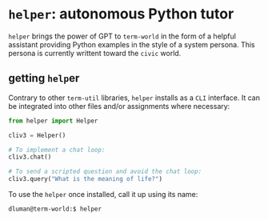 # `helper`: autonomous Python tutor

`helper` brings the power of GPT to `term-world` in the form of a helpful assistant providing
Python examples in the style of a system persona. This persona is currently writtent toward the
`civic` world.

## getting `help`er

Contrary to other `term-util` libraries, `helper` installs as a `CLI` interface. It can be
integrated into other files and/or assignments where necessary:

```python
from helper import Helper

cliv3 = Helper()

# To implement a chat loop:
cliv3.chat()

# To send a scripted question and avoid the chat loop:
cliv3.query("What is the meaning of life?")
```

To use the `helper` once installed, call it up using its name:

```bash
dluman@term-world:$ helper
```
